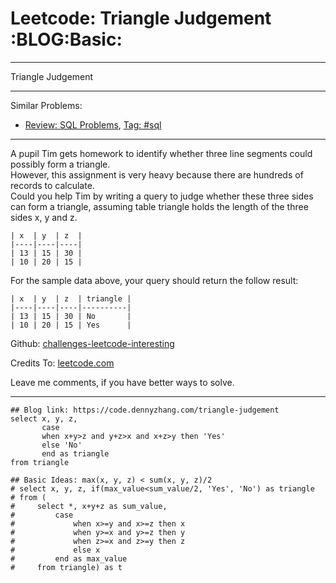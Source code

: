 
# Leetcode: Triangle Judgement     :BLOG:Basic:

---

Triangle Judgement  

---

Similar Problems:  

-   [Review: SQL Problems](https://code.dennyzhang.com/review-sql), [Tag: #sql](https://code.dennyzhang.com/tag/sql)

---

A pupil Tim gets homework to identify whether three line segments could possibly form a triangle.  
However, this assignment is very heavy because there are hundreds of records to calculate.  
Could you help Tim by writing a query to judge whether these three sides can form a triangle, assuming table triangle holds the length of the three sides x, y and z.  

    | x  | y  | z  |
    |----|----|----|
    | 13 | 15 | 30 |
    | 10 | 20 | 15 |

For the sample data above, your query should return the follow result:  

    | x  | y  | z  | triangle |
    |----|----|----|----------|
    | 13 | 15 | 30 | No       |
    | 10 | 20 | 15 | Yes      |

Github: [challenges-leetcode-interesting](https://github.com/DennyZhang/challenges-leetcode-interesting/tree/master/problems/triangle-judgement)  

Credits To: [leetcode.com](https://leetcode.com/problems/triangle-judgement/description/)  

Leave me comments, if you have better ways to solve.  

---

    ## Blog link: https://code.dennyzhang.com/triangle-judgement
    select x, y, z,
           case
    	   when x+y>z and y+z>x and x+z>y then 'Yes'
    	   else 'No'
           end as triangle
    from triangle
    
    ## Basic Ideas: max(x, y, z) < sum(x, y, z)/2
    # select x, y, z, if(max_value<sum_value/2, 'Yes', 'No') as triangle
    # from (
    #     select *, x+y+z as sum_value,
    #         case
    #             when x>=y and x>=z then x
    #             when y>=x and y>=z then y
    #             when z>=x and z>=y then z
    #             else x
    #         end as max_value
    #     from triangle) as t


